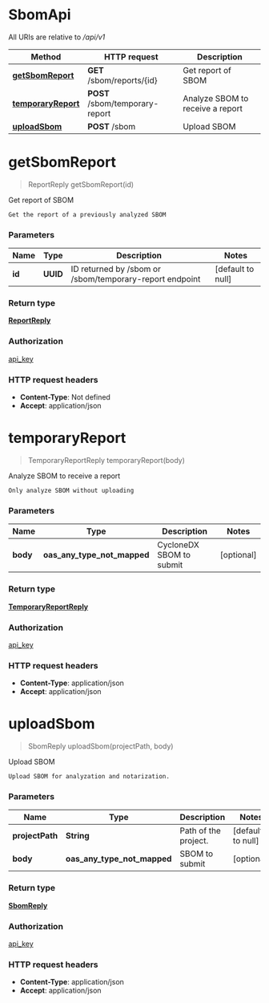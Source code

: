 # SbomApi

All URIs are relative to */api/v1*

| Method | HTTP request | Description |
|------------- | ------------- | -------------|
| [**getSbomReport**](SbomApi.md#getSbomReport) | **GET** /sbom/reports/{id} | Get report of SBOM |
| [**temporaryReport**](SbomApi.md#temporaryReport) | **POST** /sbom/temporary-report | Analyze SBOM to receive a report |
| [**uploadSbom**](SbomApi.md#uploadSbom) | **POST** /sbom | Upload SBOM |


<a name="getSbomReport"></a>
# **getSbomReport**
> ReportReply getSbomReport(id)

Get report of SBOM

    Get the report of a previously analyzed SBOM

### Parameters

|Name | Type | Description  | Notes |
|------------- | ------------- | ------------- | -------------|
| **id** | **UUID**| ID returned by /sbom or /sbom/temporary-report endpoint | [default to null] |

### Return type

[**ReportReply**](../Models/ReportReply.md)

### Authorization

[api_key](../README.md#api_key)

### HTTP request headers

- **Content-Type**: Not defined
- **Accept**: application/json

<a name="temporaryReport"></a>
# **temporaryReport**
> TemporaryReportReply temporaryReport(body)

Analyze SBOM to receive a report

    Only analyze SBOM without uploading

### Parameters

|Name | Type | Description  | Notes |
|------------- | ------------- | ------------- | -------------|
| **body** | **oas_any_type_not_mapped**| CycloneDX SBOM to submit | [optional] |

### Return type

[**TemporaryReportReply**](../Models/TemporaryReportReply.md)

### Authorization

[api_key](../README.md#api_key)

### HTTP request headers

- **Content-Type**: application/json
- **Accept**: application/json

<a name="uploadSbom"></a>
# **uploadSbom**
> SbomReply uploadSbom(projectPath, body)

Upload SBOM

    Upload SBOM for analyzation and notarization.

### Parameters

|Name | Type | Description  | Notes |
|------------- | ------------- | ------------- | -------------|
| **projectPath** | **String**| Path of the project. | [default to null] |
| **body** | **oas_any_type_not_mapped**| SBOM to submit | [optional] |

### Return type

[**SbomReply**](../Models/SbomReply.md)

### Authorization

[api_key](../README.md#api_key)

### HTTP request headers

- **Content-Type**: application/json
- **Accept**: application/json

